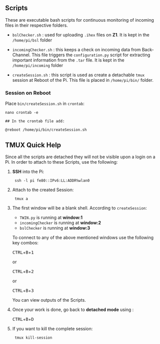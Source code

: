 ## Scripts

These are executable bash scripts for continuous monitoring of incoming files in their
respective folders.

* `bslChecker.sh` : used for uploading `.ihex` files on __Z1__. It is kept in the `/home/pi/bsl` folder

* `incomingChecker.sh` : this keeps a check on incoming data from Back-Channel. This file triggers the 
`configuration.py` script for extracting important information from the `.tar` file. It is kept in the
`/home/pi/incoming` folder

* `createSession.sh` : this script is used as create a detachable `tmux` session at Reboot of the Pi. This file is placed in `/home/pi/bin/` folder.

### Session on Reboot

Place `bin/createSession.sh` in `crontab`:

	nano crontab -e

	## In the crontab file add:

	@reboot /home/pi/bin/createSession.sh

## TMUX Quick Help

Since all the scripts are detached they will not be visible upon a login on a Pi. In order to
attach to these Scripts, use the following:

1. __SSH__ into the Pi:

		ssh -l pi fe80::IPv6:LL:ADDR%wlan0

2. Attach to the created Session:

		tmux a

3. The first window will be a blank shell. According to `createSession`:
	* `TWIN.py` is running at __window:1__
	* `incomingChecker` is running at __window:2__
	* `bslChecker` is running at __window:3__

	To connect to any of the above mentioned windows use the following key combos:

	<kbd>CTRL</kbd>+<kbd>B</kbd>+<kbd>1</kbd>

	or

	<kbd>CTRL</kbd>+<kbd>B</kbd>+<kbd>2</kbd>

	or

	<kbd>CTRL</kbd>+<kbd>B</kbd>+<kbd>3</kbd>

	You can view outputs of the Scripts.

4. Once your work is done, go back to __detached mode__ using :

	<kbd>CTRL</kbd>+<kbd>B</kbd>+<kbd>D</kbd>

5. If you want to kill the complete session:
	
		tmux kill-session